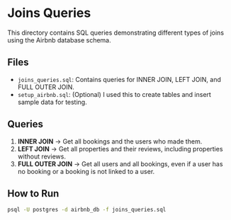 # Joins Queries

This directory contains SQL queries demonstrating different types of joins using the Airbnb database schema.

## Files
- `joins_queries.sql`: Contains queries for INNER JOIN, LEFT JOIN, and FULL OUTER JOIN.
- `setup_airbnb.sql`: (Optional) I used this to create tables and insert sample data for testing.

## Queries
1. **INNER JOIN** → Get all bookings and the users who made them.  
2. **LEFT JOIN** → Get all properties and their reviews, including properties without reviews.  
3. **FULL OUTER JOIN** → Get all users and all bookings, even if a user has no booking or a booking is not linked to a user.

## How to Run
```bash
psql -U postgres -d airbnb_db -f joins_queries.sql
